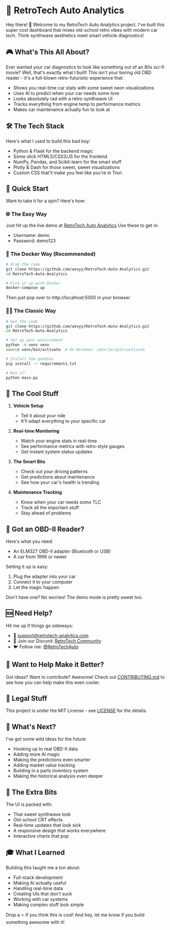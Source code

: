 # 🚗 RetroTech Auto Analytics

Hey there! 👋 Welcome to my RetroTech Auto Analytics project. I've built this super cool dashboard that mixes old-school retro vibes with modern car tech. Think synthwave aesthetics meet smart vehicle diagnostics!

## 🎮 What's This All About?

Ever wanted your car diagnostics to look like something out of an 80s sci-fi movie? Well, that's exactly what I built! This isn't your boring old OBD reader - it's a full-blown retro-futuristic experience that:

- Shows you real-time car stats with some sweet neon visualizations
- Uses AI to predict when your car needs some love
- Looks absolutely rad with a retro-synthwave UI
- Tracks everything from engine temp to performance metrics
- Makes car maintenance actually fun to look at

## 🛠️ The Tech Stack

Here's what I used to build this bad boy:
- Python & Flask for the backend magic
- Some slick HTML5/CSS3/JS for the frontend
- NumPy, Pandas, and Scikit-learn for the smart stuff
- Plotly & Dash for those sweet, sweet visualizations
- Custom CSS that'll make you feel like you're in Tron

## 🎯 Quick Start

Want to take it for a spin? Here's how:

### 🌐 The Easy Way
Just hit up the live demo at [RetroTech Auto Analytics](https://retrotech-auto-analytics.onrender.com)
Use these to get in:
- Username: demo
- Password: demo123

### 🐳 The Docker Way (Recommended)
```bash
# Grab the code
git clone https://github.com/aevyy/RetroTech-Auto-Analytics.git
cd RetroTech-Auto-Analytics

# Fire it up with Docker
docker-compose up
```
Then just pop over to http://localhost:5000 in your browser

### 👨‍💻 The Classic Way
```bash
# Get the code
git clone https://github.com/aevyy/RetroTech-Auto-Analytics.git
cd RetroTech-Auto-Analytics

# Set up your environment
python -m venv venv
source venv/bin/activate  # On Windows: venv\Scripts\activate

# Install the goodies
pip install -r requirements.txt

# Run it!
python main.py
```

## 🎨 The Cool Stuff

1. **Vehicle Setup**
   - Tell it about your ride
   - It'll adapt everything to your specific car

2. **Real-time Monitoring**
   - Watch your engine stats in real-time
   - See performance metrics with retro-style gauges
   - Get instant system status updates

3. **The Smart Bits**
   - Check out your driving patterns
   - Get predictions about maintenance
   - See how your car's health is trending

4. **Maintenance Tracking**
   - Know when your car needs some TLC
   - Track all the important stuff
   - Stay ahead of problems

## 🔌 Got an OBD-II Reader?

Here's what you need:
- An ELM327 OBD-II adapter (Bluetooth or USB)
- A car from 1996 or newer

Setting it up is easy:
1. Plug the adapter into your car
2. Connect it to your computer
3. Let the magic happen

Don't have one? No worries! The demo mode is pretty sweet too.

## 🆘 Need Help?

Hit me up if things go sideways:
- 📧 support@retrotech-analytics.com
- 💬 Join our Discord: [RetroTech Community](https://discord.gg/retrotech)
- 🐦 Follow me: [@RetroTechAuto](https://twitter.com/RetroTechAuto)

## 🤝 Want to Help Make it Better?

Got ideas? Want to contribute? Awesome! Check out [CONTRIBUTING.md](CONTRIBUTING.md) to see how you can help make this even cooler.

## 📄 Legal Stuff

This project is under the MIT License - see [LICENSE](LICENSE) for the details.

## 🚀 What's Next?

I've got some wild ideas for the future:
- Hooking up to real OBD-II data
- Adding more AI magic
- Making the predictions even smarter
- Adding market value tracking
- Building in a parts inventory system
- Making the historical analysis even deeper

## 💫 The Extra Bits

The UI is packed with:
- That sweet synthwave look
- Old-school CRT effects
- Real-time updates that look sick
- A responsive design that works everywhere
- Interactive charts that pop

## 🎓 What I Learned

Building this taught me a ton about:
- Full-stack development
- Making AI actually useful
- Handling real-time data
- Creating UIs that don't suck
- Working with car systems
- Making complex stuff look simple

Drop a ⭐ if you think this is cool! And hey, let me know if you build something awesome with it! 